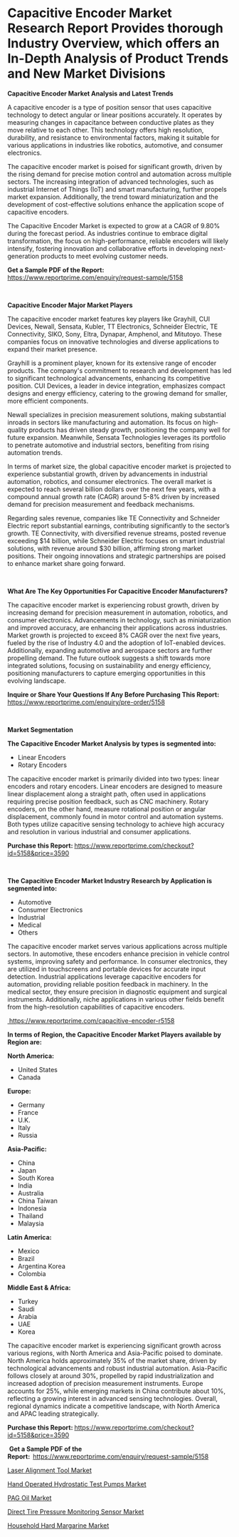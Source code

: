 <p><h1>Capacitive Encoder Market Research Report Provides thorough Industry Overview, which offers an In-Depth Analysis of Product Trends and New Market Divisions</h1></p><p><strong>Capacitive Encoder Market Analysis and Latest Trends</strong></p>
<p><p>A capacitive encoder is a type of position sensor that uses capacitive technology to detect angular or linear positions accurately. It operates by measuring changes in capacitance between conductive plates as they move relative to each other. This technology offers high resolution, durability, and resistance to environmental factors, making it suitable for various applications in industries like robotics, automotive, and consumer electronics.</p><p>The capacitive encoder market is poised for significant growth, driven by the rising demand for precise motion control and automation across multiple sectors. The increasing integration of advanced technologies, such as industrial Internet of Things (IoT) and smart manufacturing, further propels market expansion. Additionally, the trend toward miniaturization and the development of cost-effective solutions enhance the application scope of capacitive encoders.</p><p>The Capacitive Encoder Market is expected to grow at a CAGR of 9.80% during the forecast period. As industries continue to embrace digital transformation, the focus on high-performance, reliable encoders will likely intensify, fostering innovation and collaborative efforts in developing next-generation products to meet evolving customer needs.</p></p>
<p><strong>Get a Sample PDF of the Report:&nbsp;</strong> <a href="https://www.reportprime.com/enquiry/request-sample/5158">https://www.reportprime.com/enquiry/request-sample/5158</a></p>
<p>&nbsp;</p>
<p><strong>Capacitive Encoder Major Market Players</strong></p>
<p><p>The capacitive encoder market features key players like Grayhill, CUI Devices, Newall, Sensata, Kubler, TT Electronics, Schneider Electric, TE Connectivity, SIKO, Sony, Eltra, Dynapar, Amphenol, and Mitutoyo. These companies focus on innovative technologies and diverse applications to expand their market presence.</p><p>Grayhill is a prominent player, known for its extensive range of encoder products. The company's commitment to research and development has led to significant technological advancements, enhancing its competitive position. CUI Devices, a leader in device integration, emphasizes compact designs and energy efficiency, catering to the growing demand for smaller, more efficient components.</p><p>Newall specializes in precision measurement solutions, making substantial inroads in sectors like manufacturing and automation. Its focus on high-quality products has driven steady growth, positioning the company well for future expansion. Meanwhile, Sensata Technologies leverages its portfolio to penetrate automotive and industrial sectors, benefiting from rising automation trends.</p><p>In terms of market size, the global capacitive encoder market is projected to experience substantial growth, driven by advancements in industrial automation, robotics, and consumer electronics. The overall market is expected to reach several billion dollars over the next few years, with a compound annual growth rate (CAGR) around 5-8% driven by increased demand for precision measurement and feedback mechanisms.</p><p>Regarding sales revenue, companies like TE Connectivity and Schneider Electric report substantial earnings, contributing significantly to the sector’s growth. TE Connectivity, with diversified revenue streams, posted revenue exceeding $14 billion, while Schneider Electric focuses on smart industrial solutions, with revenue around $30 billion, affirming strong market positions. Their ongoing innovations and strategic partnerships are poised to enhance market share going forward.</p></p>
<p>&nbsp;</p>
<p><strong>What Are The Key Opportunities For Capacitive Encoder Manufacturers?</strong></p>
<p><p>The capacitive encoder market is experiencing robust growth, driven by increasing demand for precision measurement in automation, robotics, and consumer electronics. Advancements in technology, such as miniaturization and improved accuracy, are enhancing their applications across industries. Market growth is projected to exceed 8% CAGR over the next five years, fueled by the rise of Industry 4.0 and the adoption of IoT-enabled devices. Additionally, expanding automotive and aerospace sectors are further propelling demand. The future outlook suggests a shift towards more integrated solutions, focusing on sustainability and energy efficiency, positioning manufacturers to capture emerging opportunities in this evolving landscape.</p></p>
<p><strong>Inquire or Share Your Questions If Any Before Purchasing This Report:</strong> <a href="https://www.reportprime.com/enquiry/pre-order/5158">https://www.reportprime.com/enquiry/pre-order/5158</a></p>
<p>&nbsp;</p>
<p><strong>Market Segmentation</strong></p>
<p><strong>The Capacitive Encoder Market Analysis by types is segmented into:</strong></p>
<p><ul><li>Linear Encoders</li><li>Rotary Encoders</li></ul></p>
<p><p>The capacitive encoder market is primarily divided into two types: linear encoders and rotary encoders. Linear encoders are designed to measure linear displacement along a straight path, often used in applications requiring precise position feedback, such as CNC machinery. Rotary encoders, on the other hand, measure rotational position or angular displacement, commonly found in motor control and automation systems. Both types utilize capacitive sensing technology to achieve high accuracy and resolution in various industrial and consumer applications.</p></p>
<p><strong>Purchase this Report:&nbsp;</strong><a href="https://www.reportprime.com/checkout?id=5158&price=3590">https://www.reportprime.com/checkout?id=5158&price=3590</a></p>
<p>&nbsp;</p>
<p><strong>The Capacitive Encoder Market Industry Research by Application is segmented into:</strong></p>
<p><ul><li>Automotive</li><li>Consumer Electronics</li><li>Industrial</li><li>Medical</li><li>Others</li></ul></p>
<p><p>The capacitive encoder market serves various applications across multiple sectors. In automotive, these encoders enhance precision in vehicle control systems, improving safety and performance. In consumer electronics, they are utilized in touchscreens and portable devices for accurate input detection. Industrial applications leverage capacitive encoders for automation, providing reliable position feedback in machinery. In the medical sector, they ensure precision in diagnostic equipment and surgical instruments. Additionally, niche applications in various other fields benefit from the high-resolution capabilities of capacitive encoders.</p></p>
<p><a href="https://www.reportprime.com/capacitive-encoder-r5158">&nbsp;https://www.reportprime.com/capacitive-encoder-r5158</a></p>
<p><strong>In terms of Region, the Capacitive Encoder Market Players available by Region are:</strong></p>
<p>
    <p> <strong> North America: </strong>
        <ul>
            <li>United States</li>
            <li>Canada</li>
        </ul>
        </p> 
    <p> <strong> Europe: </strong>
        <ul>
            <li>Germany</li>
            <li>France</li>
            <li>U.K.</li>
            <li>Italy</li>
            <li>Russia</li>
        </ul>
        </p> 
    <p> <strong> Asia-Pacific: </strong>
        <ul>
            <li>China</li>
            <li>Japan</li>
            <li>South Korea</li>
            <li>India</li>
            <li>Australia</li>
            <li>China Taiwan</li>
            <li>Indonesia</li>
            <li>Thailand</li>
            <li>Malaysia</li>
        </ul>
        </p> 
    <p> <strong> Latin America: </strong>
        <ul>
            <li>Mexico</li>
            <li>Brazil</li>
            <li>Argentina Korea</li>
            <li>Colombia</li>
        </ul>
        </p> 
    <p> <strong> Middle East & Africa: </strong>
        <ul>
            <li>Turkey</li>
            <li>Saudi</li>
            <li>Arabia</li>
            <li>UAE</li>
            <li>Korea</li>
        </ul>
    </p>
    </p>
<p><p>The capacitive encoder market is experiencing significant growth across various regions, with North America and Asia-Pacific poised to dominate. North America holds approximately 35% of the market share, driven by technological advancements and robust industrial automation. Asia-Pacific follows closely at around 30%, propelled by rapid industrialization and increased adoption of precision measurement instruments. Europe accounts for 25%, while emerging markets in China contribute about 10%, reflecting a growing interest in advanced sensing technologies. Overall, regional dynamics indicate a competitive landscape, with North America and APAC leading strategically.</p></p>
<p><strong>Purchase this Report: </strong><a href="https://www.reportprime.com/checkout?id=5158&price=3590">https://www.reportprime.com/checkout?id=5158&price=3590</a></p>
<p>&nbsp;<strong>Get a Sample PDF of the Report:&nbsp;&nbsp;</strong><a href="https://www.reportprime.com/enquiry/request-sample/5158">https://www.reportprime.com/enquiry/request-sample/5158</a></p>
<p><strong></strong></p>
<p><p><a href="https://www.linkedin.com/pulse/what-growth-drivers-laser-alignment-tool-market-comprehensive-hbdae?trackingId=%2Bzi5tKFyRcigviry1YJ3cw%3D%3D">Laser Alignment Tool Market</a></p><p><a href="https://www.linkedin.com/pulse/future-hand-operated-hydrostatic-test-pumps-market-global-elobe?trackingId=HTR9i6A1TWaylPbU4zSbwQ%3D%3D">Hand Operated Hydrostatic Test Pumps Market</a></p><p><a href="https://www.linkedin.com/pulse/emerging-opportunities-challenges-global-pag-oil-market-2024-uan3c?trackingId=drqlXU7rT2mfvw7pu1D3xg%3D%3D">PAG Oil Market</a></p><p><a href="https://issuu.com/reportprime-2/docs/direct-tire-pressure-monitoring-sen_7c833b80bc217d">Direct Tire Pressure Monitoring Sensor Market</a></p><p><a href="https://issuu.com/reportprime-2/docs/household-hard-margarine-market-siz_b180f8d75249b7">Household Hard Margarine Market</a></p></p>